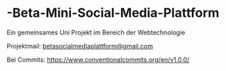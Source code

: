 # -Beta-Mini-Social-Media-Plattform
Ein gemeinsames Uni Projekt im Bereich der Webtechnologie

Projektmail: betasocialmediaplattform@gmail.com 

Bei Commits:
https://www.conventionalcommits.org/en/v1.0.0/
